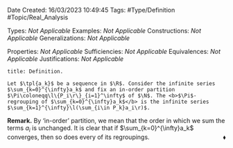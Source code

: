 <div class="topSpace"></div>

Date Created: 16/03/2023 10:49:45
Tags: #Type/Definition #Topic/Real_Analysis

Types: <i>Not Applicable</i>
Examples: <i>Not Applicable</i>
Constructions: <i>Not Applicable</i>
Generalizations: <i>Not Applicable</i>

Properties: <i>Not Applicable</i>
Sufficiencies: <i>Not Applicable</i>
Equivalences: <i>Not Applicable</i>
Justifications: <i>Not Applicable</i>

``` ad-Definition
title: Definition.

Let $\tpl{a_k}$ be a sequence in $\R$. Consider the infinite series $\sum_{k=0}^{\infty}a_k$ and fix an in-order partition $\Pi\coloneqq\l\{P_i\r\}_{i=1}^\infty$ of $\N$. The <b>$\Pi$-regrouping of $\sum_{k=0}^{\infty}a_k$</b> is the infinite series $\sum_{k=1}^{\infty}\l(\sum_{i\in P_k}a_i\r)$.

```

<b>Remark.</b> By ‘in-order’ partition, we mean that the order in which we sum the terms $a_i$ is unchanged. It is clear that if $\sum_{k=0}^{\infty}a_k$ converges, then so does every of its regroupings.<span style="float:right;">$\blacklozenge$</span>
